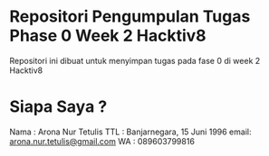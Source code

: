 # Repositori Pengumpulan Tugas Phase 0 Week 2 Hacktiv8

Repositori ini dibuat untuk menyimpan tugas pada fase 0 di week 2 Hacktiv8

# Siapa Saya ?

Nama : Arona Nur Tetulis
TTL  : Banjarnegara, 15 Juni 1996
email: arona.nur.tetulis@gmail.com
WA   : 089603799816